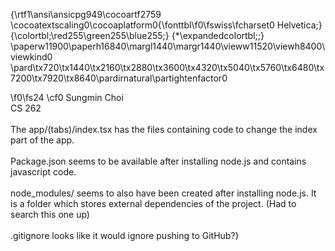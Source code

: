{\rtf1\ansi\ansicpg949\cocoartf2759
\cocoatextscaling0\cocoaplatform0{\fonttbl\f0\fswiss\fcharset0 Helvetica;}
{\colortbl;\red255\green255\blue255;}
{\*\expandedcolortbl;;}
\paperw11900\paperh16840\margl1440\margr1440\vieww11520\viewh8400\viewkind0
\pard\tx720\tx1440\tx2160\tx2880\tx3600\tx4320\tx5040\tx5760\tx6480\tx7200\tx7920\tx8640\pardirnatural\partightenfactor0

\f0\fs24 \cf0 Sungmin Choi\
CS 262\
\
The app/(tabs)/index.tsx has the files containing code to change the index part of the app.\
\
Package.json seems to be available after installing node.js and contains javascript code.\
\
node_modules/ seems to also have been created after installing node.js. It is a folder which stores external dependencies of the project. (Had to search this one up)\
\
.gitignore looks like it would ignore pushing to GitHub?}